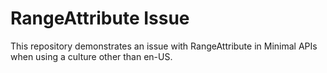 # RangeAttribute Issue

This repository demonstrates an issue with RangeAttribute in Minimal APIs when using a culture other than en-US.

